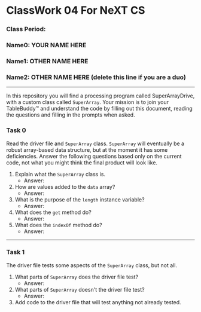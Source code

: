 # ClassWork 04 For NeXT CS
### Class Period:
### Name0: YOUR NAME HERE
### Name1: OTHER NAME HERE
### Name2: OTHER NAME HERE (delete this line if you are a duo)
---

In this repository you will find a processing program called SuperArrayDrive, with a custom class called `SuperArray`.  Your mission is to join your TableBuddy™ and understand the code by filling out this document, reading the questions and filling in the prompts when asked.

### Task 0
Read the driver file and `SuperArray` class. `SuperArray` will eventually be a robust array-based data structure, but at the moment it has some deficiencies. Answer the following questions based only on the current code, not what you might think the final product will look like.

1. Explain what the `SuperArray` class is.
   - Answer:
2. How are values added to the `data` array?
   - Answer:
3. What is the purpose of the `length` instance variable?
   - Answer:
4. What does the `get` method do?
   - Answer:
5. What does the `indexOf` method do?
   - Answer:

---

### Task 1

The driver file tests some aspects of the `SuperArray` class, but not all.

1. What parts of `SuperArray` does the driver file test?
   - Answer:
2. What parts of `SuperArray` doesn't the driver file test?
   - Answer:
3. Add code to the driver file that will test anything not already tested.
